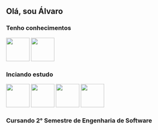 <h2>Olá, sou Álvaro</h2>
<h3>Tenho conhecimentos</h3>
<div>
  <img src="https://cdn.jsdelivr.net/gh/devicons/devicon@latest/icons/python/python-original.svg" width="64px" height="64px"/>
  <img src="https://cdn.jsdelivr.net/gh/devicons/devicon@latest/icons/javascript/javascript-original.svg" width=" 64px" height="64px"/>
</div>  
<h3>Inciando estudo</h3>
<div>
  <img src="https://cdn.jsdelivr.net/gh/devicons/devicon@latest/icons/django/django-plain.svg" width="64px" height="64px"/>
  <img src="https://cdn.jsdelivr.net/gh/devicons/devicon@latest/icons/nodejs/nodejs-original-wordmark.svg" width="64px" height="64px"/>
  <img src="https://cdn.jsdelivr.net/gh/devicons/devicon@latest/icons/typescript/typescript-original.svg" width="64px" height="64px"/>
  <img src="https://cdn.jsdelivr.net/gh/devicons/devicon@latest/icons/php/php-original.svg" width="64px" height="64px"/>
</div>
<h3>Cursando 2° Semestre de Engenharia de Software</h3>

